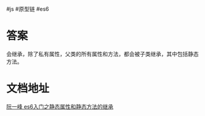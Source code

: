 #js #原型链 #es6

# 答案

会继承，除了私有属性，父类的所有属性和方法，都会被子类继承，其中包括静态方法。
# 文档地址

[阮一峰 es6入门之静态属性和静态方法的继承](https://es6.ruanyifeng.com/#docs/class-extends)


